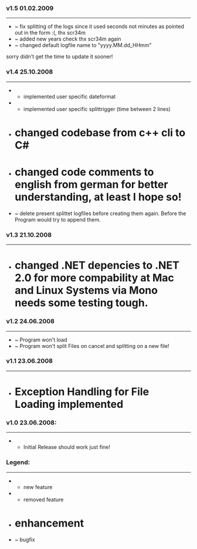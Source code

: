 ### v1.5 01.02.2009 ###

---

  * ~ fix splitting of the logs since it used seconds not minutes as pointed out in the form :(, thx scr34m
  * ~ added new years check thx scr34m again
  * ~ changed default logfile name to "yyyy.MM.dd\_HHmm"

sorry didn't get the time to update it sooner!

### v1.4 25.10.2008 ###

---

  * + implemented user specific dateformat
  * + implemented user specific splittrigger (time between 2 lines)
  * # changed codebase from c++ cli to C#
  * # changed code comments to english from german for better understanding, at least I hope so!
  * ~ delete present splittet logfiles before creating them again. Before the Program would try to append them.
### v1.3 21.10.2008 ###

---

  * # changed .NET depencies to .NET 2.0 for more compability at Mac and Linux Systems via Mono needs some testing tough.

### v1.2 24.06.2008 ###

---

  * ~ Program won't load
  * ~ Program won't split Files on cancel and splitting on a new file!

### v1.1 23.06.2008 ###

---

  * # Exception Handling for File Loading implemented

### v1.0 23.06.2008: ###

---

  * + Initial Release should work just fine!



### Legend: ###

---

  * + new feature
  * - removed feature
  * # enhancement
  * ~ bugfix